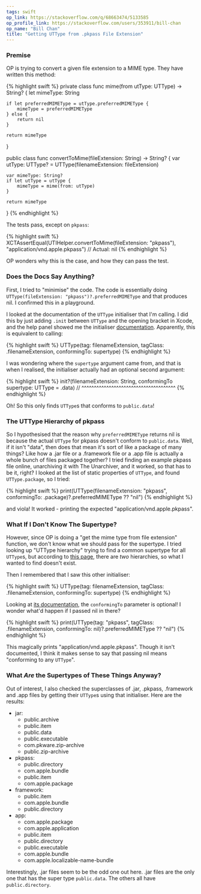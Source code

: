 ```yaml
---
tags: swift
op_link: https://stackoverflow.com/q/68663474/5133585
op_profile_link: https://stackoverflow.com/users/353911/bill-chan
op_name: "Bill Chan"
title: "Getting UTType from .pkpass File Extension"
---
```


### Premise

OP is trying to convert a given file extension to a MIME type. They have written this method:

{% highlight swift %}
private class func mime(from utType: UTType) -> String? {
    let mimeType: String

    if let preferredMIMEType = utType.preferredMIMEType {
        mimeType = preferredMIMEType
    } else {
        return nil
    }

    return mimeType
}

public class func convertToMime(fileExtension: String) -> String? {
    var utType: UTType? = UTType(filenameExtension: fileExtension)

        
    var mimeType: String?
    if let utType = utType {
        mimeType = mime(from: utType)
    }
                    
    return mimeType
}
{% endhighlight %}

The tests pass, except on `pkpass`:

{% highlight swift %}
XCTAssertEqual(UTIHelper.convertToMime(fileExtension: "pkpass"), 
               "application/vnd.apple.pkpass")
// Actual: nil
{% endhighlight %}

OP wonders why this is the case, and how they can pass the test.

### Does the Docs Say Anything?

First, I tried to "minimise" the code. The code is essentially doing `UTType(fileExtension: "pkpass")?.preferredMIMEType` and that produces nil. I confirmed this in a playground.

I looked at the documentation of the `UTType` initialiser that I'm calling. I did this by just adding `.init` between `UTType` and the opening bracket in Xcode, and the help panel showed me the initialiser [documentation](https://developer.apple.com/documentation/uniformtypeidentifiers/uttype/3551510-init). Apparently, this is equivalent to calling:

{% highlight swift %}
UTType(tag: filenameExtension, tagClass: .filenameExtension, conformingTo: supertype)
{% endhighlight %}

I was wondering where the `supertype` argument came from, and that is when I realised, the initialiser actually had an optional second argument:

{% highlight swift %}
init?(filenameExtension: String, 
    conformingTo supertype: UTType = .data)
//  ^^^^^^^^^^^^^^^^^^^^^^^^^^^^^^^^^^^^^^
{% endhighlight %}

Oh! So this only finds `UTType`s that conforms to `public.data`!

### The UTType Hierarchy of pkpass

So I hypothesised that the reason why `preferredMIMEType` returns nil is because the actual `UTType` for pkpass doesn't conform to `public.data`. Well, if it isn't "data", then does that mean it's sort of like a package of many things? Like how a .jar file or a .framework file or a .app file is actually a whole bunch of files packaged together? I tried finding an example pkpass file online, unarchiving it with The Unarchiver, and it worked, so that has to be it, right? I looked at the list of static properties of `UTType`, and found `UTType.package`, so I tried:

{% highlight swift %}
print(UTType(filenameExtension: "pkpass", conformingTo: .package)?.preferredMIMEType ?? "nil")
{% endhighlight %}

and viola! It worked - printing the expected "application/vnd.apple.pkpass".

### What If I Don't Know The Supertype?

However, since OP is doing a "get the mime type from file extension" function, we don't know what we should pass for the supertype. I tried looking up "UTType hierarchy" trying to find a common supertype for all `UTType`s, but according to [this page](https://developer.apple.com/library/archive/documentation/FileManagement/Conceptual/understanding_utis/understand_utis_conc/understand_utis_conc.html), there are _two_ hierarchies, so what I wanted to find doesn't exist.

Then I remembered that I saw this other initialiser:

{% highlight swift %}
UTType(tag: filenameExtension, tagClass: .filenameExtension, conformingTo: supertype)
{% endhighlight %}

Looking at [its documentation](https://developer.apple.com/documentation/uniformtypeidentifiers/uttype/3551513-init), the `conformingTo` parameter is optional! I wonder what'd happen if I passed nil in there?

{% highlight swift %}
print(UTType(tag: "pkpass", tagClass: .filenameExtension, conformingTo: nil)?.preferredMIMEType ?? "nil")
{% endhighlight %}

This magically prints "application/vnd.apple.pkpass". Though it isn't documented, I think it makes sense to say that passing nil means "conforming to any `UTType`".

### What *Are* the Supertypes of These Things Anyway?

Out of interest, I also checked the superclasses of .jar, .pkpass, .framework and .app files by getting their `UTType`s using that initialiser. Here are the results:

- jar:
    - public.archive
    - public.item
    - public.data
    - public.executable
    - com.pkware.zip-archive
    - public.zip-archive
- pkpass:
    - public.directory
    - com.apple.bundle
    - public.item
    - com.apple.package
- framework:
    - public.item
    - com.apple.bundle
    - public.directory
- app:
    - com.apple.package
    - com.apple.application
    - public.item
    - public.directory
    - public.executable
    - com.apple.bundle
    - com.apple.localizable-name-bundle

Interestingly, .jar files seem to be the odd one out here. .jar files are the only one that has the super type `public.data`. The others all have `public.directory`.